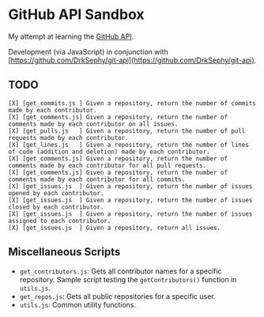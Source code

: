 # GitHub API Sandbox

My attempt at learning the [GitHub API](https://developer.github.com/v3).

Development (via JavaScript) in conjunction with [https://github.com/DrkSephy/git-api](https://github.com/DrkSephy/git-api).


## TODO

```
[X] [get_commits.js ] Given a repository, return the number of commits made by each contributor.
[X] [get_comments.js] Given a repository, return the number of comments made by each contributor on all issues.
[X] [get_pulls.js   ] Given a repository, return the number of pull requests made by each contributor.
[X] [get_lines.js   ] Given a repository, return the number of lines of code (addition and deletion) made by each contributor.
[X] [get_comments.js] Given a repository, return the number of comments made by each contributor for all pull requests.
[X] [get_comments.js] Given a repository, return the number of comments made by each contributor for all commits.
[X] [get_issues.js  ] Given a repository, return the number of issues opened by each contributor.
[X] [get_issues.js  ] Given a repository, return the number of issues closed by each contributor.
[X] [get_issues.js  ] Given a repository, return the number of issues assigned to each contributor.
[X] [get_issues.js  ] Given a repository, return all issues.
```

## Miscellaneous Scripts

* `get_contributors.js`: Gets all contributor names for a specific repository. Sample script testing the `getContributors()` function in `utils.js`.
* `get_repos.js`: Gets all public repositories for a specific user.
* `utils.js`: Common utility functions.
